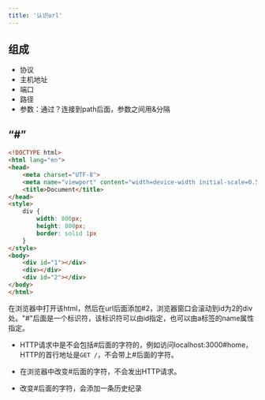 ```yaml
---
title: '认识url'
---
```


## 组成

- 协议
- 主机地址
- 端口
- 路径
- 参数：通过？连接到path后面，参数之间用&分隔



## “#”

```html
<!DOCTYPE html>
<html lang="en">
<head>
	<meta charset="UTF-8">
	<meta name="viewport" content="width=device-width initial-scale=0.5">
	<title>Document</title>
</head>
<style>
	div {
		width: 800px;
		height: 800px;
		border: solid 1px
	}
</style>
<body>
	<div id="1"></div>
	<div></div>
	<div id="2"></div>
</body>
</html>
```

在浏览器中打开该html，然后在url后面添加#2，浏览器窗口会滚动到id为2的div处。"#"后面是一个标识符，该标识符可以由id指定，也可以由a标签的name属性指定。

- HTTP请求中是不会包括#后面的字符的，例如访问localhost:3000#home，HTTP的首行地址是`GET /`，不会带上#后面的字符。

- 在浏览器中改变#后面的字符，不会发出HTTP请求。
- 改变#后面的字符，会添加一条历史纪录